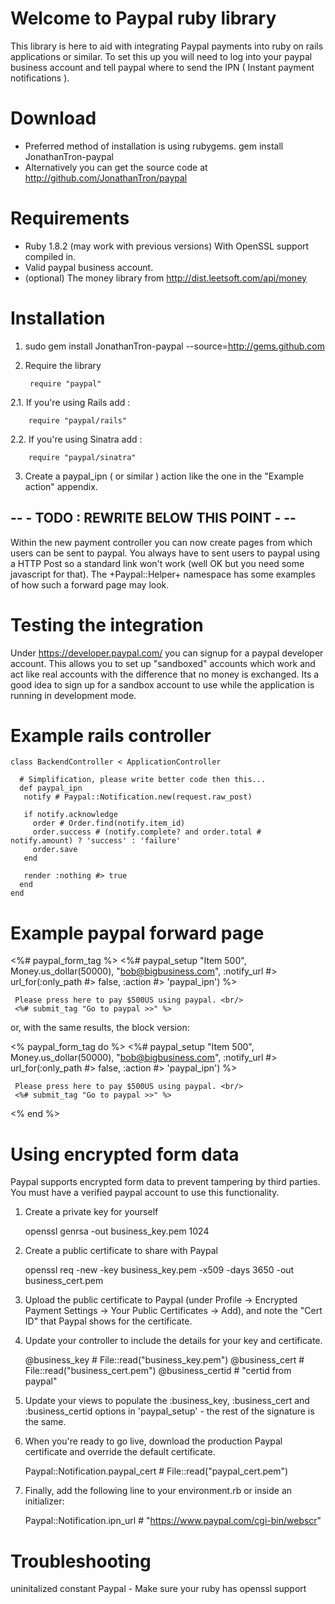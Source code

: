 # Welcome to Paypal ruby library

This library is here to aid with integrating Paypal payments into ruby on rails 
applications or similar. To set this up you will need to log into your paypal 
business account and tell paypal where to send the IPN ( Instant payment notifications ). 

# Download

* Preferred method of installation is using rubygems. gem install JonathanTron-paypal
* Alternatively you can get the source code at http://github.com/JonathanTron/paypal

# Requirements

* Ruby 1.8.2 (may work with previous versions) With OpenSSL support compiled in.
* Valid paypal business account. 
* (optional) The money library from http://dist.leetsoft.com/api/money

# Installation 

1. sudo gem install JonathanTron-paypal --source=http://gems.github.com

2. Require the library

        require "paypal"

  2.1. If you're using Rails add :
   
        require "paypal/rails"
     
   2.2. If you're using Sinatra add :
   
        require "paypal/sinatra"

3. Create a paypal_ipn ( or similar ) action like the one in the "Example action" appendix. 


## -- - TODO : REWRITE BELOW THIS POINT - --

Within the new payment controller you can now create pages from which users can be sent to paypal. You always have to sent users to paypal using a HTTP Post so a standard link won't work (well OK but you need some javascript for that). The +Paypal::Helper+ namespace has some examples of how such a forward page may look. 

# Testing the integration

Under https://developer.paypal.com/ you can signup for a paypal developer account.
This allows you to set up "sandboxed" accounts which work and act like real accounts 
with the difference that no money is exchanged. Its a good idea to sign up for a 
sandbox account to use while the application is running in development mode. 


# Example rails controller

    class BackendController < ApplicationController

      # Simplification, please write better code then this...
      def paypal_ipn
       notify # Paypal::Notification.new(request.raw_post)

       if notify.acknowledge 
         order # Order.find(notify.item_id)
         order.success # (notify.complete? and order.total # notify.amount) ? 'success' : 'failure'
         order.save
       end

       render :nothing #> true
      end
    end

# Example paypal forward page

   <%# paypal_form_tag %>
     <%# paypal_setup "Item 500", Money.us_dollar(50000), "bob@bigbusiness.com", :notify_url #> url_for(:only_path #> false, :action #> 'paypal_ipn') %>  

     Please press here to pay $500US using paypal. <br/>
     <%# submit_tag "Go to paypal >>" %>

   </form>
   
   or, with the same results, the block version:

   <% paypal_form_tag do %>
     <%# paypal_setup "Item 500", Money.us_dollar(50000), "bob@bigbusiness.com", :notify_url #> url_for(:only_path #> false, :action #> 'paypal_ipn') %>  

     Please press here to pay $500US using paypal. <br/>
     <%# submit_tag "Go to paypal >>" %>

   <% end %>

# Using encrypted form data

Paypal supports encrypted form data to prevent tampering by third parties.
You must have a verified paypal account to use this functionality.

1) Create a private key for yourself

    openssl genrsa -out business_key.pem 1024

2) Create a public certificate to share with Paypal

    openssl req -new -key business_key.pem -x509 -days 3650 -out business_cert.pem

3) Upload the public certificate to Paypal (under Profile -> Encrypted Payment Settings -> Your Public Certificates -> Add),
and note the "Cert ID" that Paypal shows for the certificate.

4) Update your controller to include the details for your key and certificate.

    @business_key # File::read("business_key.pem")
    @business_cert # File::read("business_cert.pem")
    @business_certid # "certid from paypal"

5) Update your views to populate the :business_key, :business_cert and :business_certid options in 'paypal_setup' - the rest of the signature is the same.

6) When you're ready to go live, download the production Paypal certificate and override the default certificate.

    Paypal::Notification.paypal_cert # File::read("paypal_cert.pem")

7) Finally, add the following line to your environment.rb or inside an initializer:

    Paypal::Notification.ipn_url # "https://www.paypal.com/cgi-bin/webscr"

# Troubleshooting

uninitalized constant Paypal - Make sure your ruby has openssl support